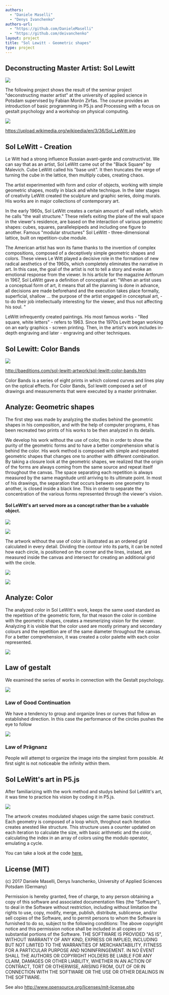 ```yaml
--- 
authors: 
  - "Daniele Maselli"
  - "Denys Ivanchenko"
authors-url: 
  - "https://github.com/DanieleMaselli"
  - "https://github.com/deivanchenko"
layout: project
title: "Sol Lewitt - Geometric shapes"  
type: project
---
```


## Deconstructing Master Artist: Sol Lewitt 

![](./splash.png)


The following project shows the result of the seminar project "deconstructing master artist" at the university of applied science in Potsdam supervised by Fabian Morón Zirfas. The course provides an introduction of basic programming in P5.js and Processing with a focus on gestalt psychology and a workshop on physical computing.


![](./assets/images/sol-dma.png)

https://upload.wikimedia.org/wikipedia/en/3/36/Sol_LeWitt.jpg

## Sol LeWitt - Creation

Le Witt had a strong influence Russian avant-garde and constructivist. We can say that as an artist, Sol LeWitt came out of the "Black Square" by Malevich. Cube LeWitt called his "base unit". It then truncates the verge of turning the cube in the lattice, then multiply cubes, creating chaos.

The artist experimented with form and color of objects, working with simple geometric shapes, mostly in black and white technique. In the later stages of creativity LeWitt created the sculpture and graphic series, doing murals. His works are in major collections of contemporary art.

In the early 1960s, Sol LeWitt creates a certain amount of wall reliefs, which he calls "the wall structure." These reliefs exiting the plane of the wall space in the viewer's residence, are based on the interaction of various geometric shapes: cubes, squares, parallelepipeds and including one figure to another. Famous "modular structures" Sol LeWitt - three-dimensional lattice, built on repetition-cube module.

The American artist has won its fame thanks to the invention of complex compositions, composed of a deceptively simple geometric shapes and colors. These views Le Witt played a decisive role in the formation of new radical aesthetics of the 1960s, which completely eliminates the narrative in art. In this case, the goal of the artist is not to tell a story and evoke an emotional response from the viewer.
In his article for the magazine Artforum in 1967, Sol LeWitt gave a definition of conceptual art: "When an artist uses a conceptual form of art, it means that all the planning is done in advance, all decisions are made beforehand and the execution takes place formally, superficial, shallow ... the purpose of the artist engaged in conceptual art, - to do their job intellectually interesting for the viewer, and thus not affecting his soul. "

LeWitt infrequently created paintings. His most famous works - "Red square, white letters" - refers to 1963. Since the 1970s Levitt began working on an early graphics - screen printing. Then, in the artist's work includes in-depth engraving and later - engraving and other techniques.

## Sol Lewitt: Color Bands 
![](./assets/images/colorbands.png)
 

http://baeditions.com/sol-lewitt-artwork/sol-lewitt-color-bands.htm


Color Bands is a series of eight prints in which colored curves and lines play on the optical effects. For Color Bands, Sol lewitt composed a set of drawings and measurements that were executed by a master printmaker.

## Analyze: Geometric shapes
 
The first step was made by analyzing the studies behind the geometric shapes in his composition, and with the help of computer programs, it has been recreated two prints of his works to be then analyzed in its details. 

We develop his work without the use of color, this in order to show the purity of the geometric forms and to have a better comprehension what is behind the color. His work method is composed with simple and repeated geometric shapes that changes one to another with different combination. By taking a closure look at the geometric shapes, we realized that the origin of the forms are always coming from the same source and repeat itself throughout the canvas. The space separating each repetition is always measured by the same magnitude until arriving to its ultimate point. In most of his drawings, the separation that occurs between one geometry to another, is closed inside a black line. This in order to separate the concentration of the various forms represented through the viewer's vision. 

#### Sol LeWitt's art served more as a concept rather than be a valuable object.

![](./assets/images/dma-3.png)

![](./assets/images/dma-1.png)

The artwork without the use of color is illustrated as an ordered grid calculated in every detail. Dividing the contour into its parts, it can be noted how each circle, is positioned on the corner and the lines, instaed, are measured inside the canvas and intersect for creating an additional grid with the circle. 

![](./assets/images/dma-2.png)

![](./assets/images/dma-4.png)


## Analyze: Color


The analyzed color in Sol LeWitt's work, keeps the same used standard as the repetition of the geometric form, for that reason the color in combine with the geometric shapes, creates a mesmerizing vision for the viewer. Analyzing it is visible that the color used are mostly primary and secondary colours and the repetition are of the same diameter throughout the canvas. For a better comprehension, it was created a color palette with each color represented.

![](./assets/images/dma-color.png)


## Law of gestalt


We examined the series of works in connection with the Gestalt psychology. 

![](./assets/images/gestalt.png)



### Law of Good Continuation

We have a tendency to group and organize lines or curves that follow an established direction. In this case the performance of the circles pushes the eye to follow



 

![](./assets/images/gestalt-2.png)


### Law of Prägnanz 

People will attempt to organize the image into the simplest form possible. At first sight is not noticeable the infinity within them. 







## Sol LeWitt's art in P5.js 

After familiarizing with the work method and studys behind Sol LeWitt's art, it was time to practice his vision by coding it in P5.js. 

![](./assets/images/dma-codeimg.png)


The artwork creates modulated shapes usign the same basic construct. Each geometry is composed of a loop which, throghout each iteration creates anested like structure. This structure uses a counter updated on each iteration to calculate the size, with basic arithmetic and the color, calculating
the index in an array of colors using the modulo operator, emulating a cycle.⁠⁠⁠⁠

You can take a look at the code [here.](https://interface.fh-potsdam.de/gestalten-in-code/color/geometric-shapes/)



## License (MIT)

(c) 2017 Daniele Maselli, Denys Ivanchenko, University of Applied Sciences Potsdam (Germany)

Permission is hereby granted, free of charge, to any person obtaining a copy of this software and associated documentation files (the "Software"), to deal in the Software without restriction, including without limitation the rights to use, copy, modify, merge, publish, distribute, sublicense, and/or sell copies of the Software, and to permit persons to whom the Software is furnished to do so, subject to the following conditions:
The above copyright notice and this permission notice shall be included in all copies or substantial portions of the Software.
THE SOFTWARE IS PROVIDED "AS IS", WITHOUT WARRANTY OF ANY KIND, EXPRESS OR IMPLIED, INCLUDING BUT NOT LIMITED TO THE WARRANTIES OF MERCHANTABILITY, FITNESS FOR A PARTICULAR PURPOSE AND NONINFRINGEMENT. IN NO EVENT SHALL THE AUTHORS OR COPYRIGHT HOLDERS BE LIABLE FOR ANY CLAIM, DAMAGES OR OTHER LIABILITY, WHETHER IN AN ACTION OF CONTRACT, TORT OR OTHERWISE, ARISING FROM, OUT OF OR IN CONNECTION WITH THE SOFTWARE OR THE USE OR OTHER DEALINGS IN THE SOFTWARE.

See also http://www.opensource.org/licenses/mit-license.php

